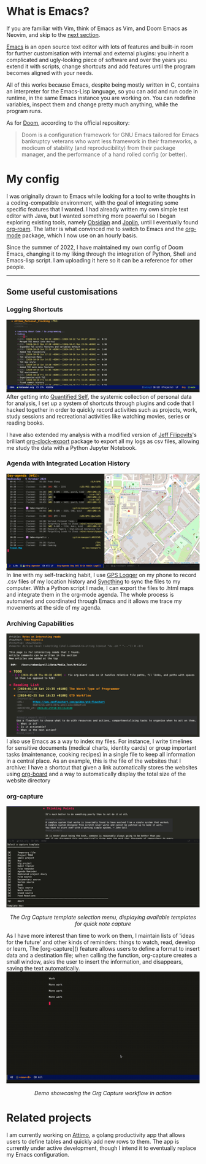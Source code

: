 # What is Emacs? 
If you are familiar with Vim, think of Emacs as Vim, and Doom Emacs as Neovim, and skip to the [next section](#my-config).

[Emacs](https://www.gnu.org/software/emacs/) is an open source text editor with lots of features and built-in room for further customisation with internal and external plugins: you inherit a complicated and ugly-looking piece of software and over the years you extend it with scripts, change shortcuts and add features until the program becomes aligned with your needs. 

All of this works because Emacs, despite being mostly written in C, contains an interpreter for the Emacs-Lisp language, so you can add and run code in runtime, in the same Emacs instance you are working on. You can redefine variables, inspect them and change pretty much anything, while the program runs.

As for [Doom](https://github.com/doomemacs/doomemacs), according to the official repository:
> Doom is a configuration framework for GNU Emacs tailored for Emacs bankruptcy veterans who want less framework in their frameworks, a modicum of stability (and reproducibility) from their package manager, and the performance of a hand rolled config (or better).

# My config
I was originally drawn to Emacs while looking for a tool to write thoughts in a coding-compatible environment, with the goal of integrating some specific features that I wanted. I had already written my own simple text editor with Java, but I wanted something more powerful so I began exploring existing tools, namely [Obsidian](https://obsidian.md/) and [Joplin](https://joplinapp.org/), until I eventually found [org-roam](https://github.com/org-roam/org-roam-ui). The latter is what convinced me to switch to Emacs and the [org-mode](https://orgmode.org/) package, which I now use on an hourly basis.

Since the summer of 2022, I have maintained my own config of Doom Emacs, changing it to my liking through the integration of Python, Shell and Emacs-lisp script. I am uploading it here so it can be a reference for other people.

---

## Some useful customisations 

### Logging Shortcuts
![](assets/Attimo%20Logging.png)
After getting into [Quantified Self](https://quantifiedself.com/), the systemic collection of personal data for analysis, I set up a system of shortcuts through plugins and code that I hacked together in order to quickly record activities such as projects, work, study sessions and recreational activities like watching movies, series or reading books. 

I have also extended my analysis with a modified version of [Jeff Filipovits](https://github.com/legalnonsense)'s brilliant [org-clock-export](https://github.com/legalnonsense/org-clock-export) package to export all my logs as csv files, allowing me study the data with a Python Jupyter Notebook.

### Agenda with Integrated Location History

![](assets/org-agenda.png)
In line with my self-tracking habit, I use [GPS Logger](https://github.com/mendhak/gpslogger) on my phone to record .csv files of my location history and [Syncthing](https://github.com/syncthing/syncthing) to sync the files to my computer. With a Python script I made, I can export the files to .html maps and integrate them in the org-mode agenda. The whole process is automated and coordinated through Emacs and it allows me trace my movements at the side of my agenda. 

### Archiving Capabilities 

![](assets/Interesting%20Reads.png)
I also use Emacs as a way to index my files. For instance, I write timelines for sensitive documents (medical charts, identity cards) or group important tasks (maintenance, cooking recipes) in a single file to keep all information in a central place. As an example, this is the file of the websites that I archive: I have a shortcut that given a link automatically stores the websites using [org-board](https://github.com/charlesroelli/org-board) and a way to automatically display the total size of the website directory


### org-capture
<div align="center">
  <img src="assets/org-capture.png" alt="Org Capture Template Selection Menu">
  <p><em>The Org Capture template selection menu, displaying available templates for quick note capture</em></p>
</div>
As I have more interest than time to work on them, I maintain lists of 'ideas for the future' and other kinds of reminders: things to watch, read, develop or learn, The [org-capture]() feature allows users to define a format to insert data and a destination file; when calling the function, org-capture creates a small window, asks the user to insert the information, and disappears, saving the text automatically.

<div align="center">
  <img src="assets/org-capture%20demo.gif" alt="Org Capture Demo">
  <p><em>Demo showcasing the Org Capture workflow in action</em></p>
</div>

# Related projects
I am currently working on [Attimo](https://github.com/quercia-dev/Attimo), a golang productivity app that allows users to define tables and quickly add new rows to them. The app is currently under active development, though I intend it to eventually replace my Emacs configuration.